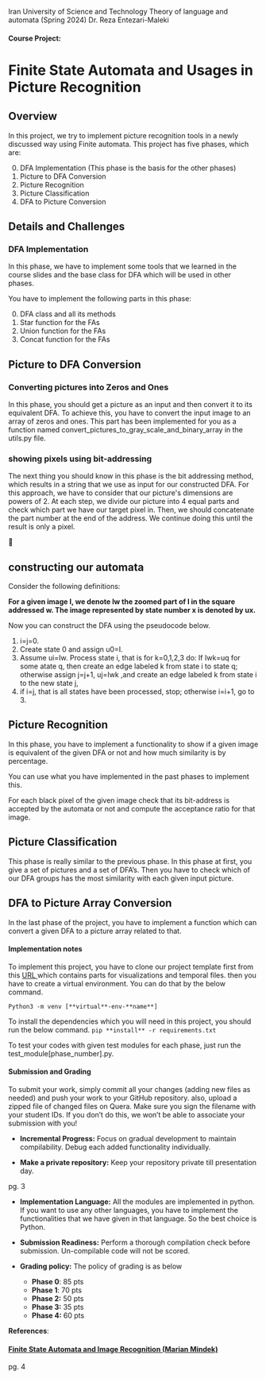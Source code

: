 ﻿Iran University of Science and Technology Theory of language and automata (Spring 2024) Dr. Reza Entezari-Maleki


#### **Course Project:**

# **Finite State Automata and Usages in Picture Recognition**


## **Overview**

In this project, we try to implement picture recognition tools in a newly discussed way using Finite automata. This project has five phases, which are:

0. DFA Implementation (This phase is the basis for the other phases)
0. Picture to DFA Conversion
0. Picture Recognition
0. Picture Classification
0. DFA to Picture Conversion


## **Details and Challenges**
### **DFA Implementation**

In this phase, we have to implement some tools that we learned in the course slides and the base class for DFA which will be used in other phases.

You have to implement the following parts in this phase:

0. DFA class and all its methods
0. Star function for the FAs
0. Union function for the FAs
0. Concat function for the FAs





## **Picture to DFA Conversion**

### **Converting pictures into Zeros and Ones**

In this phase, you should get a picture as an input and then convert it to its equivalent DFA. To achieve this, you have to convert the input image to an array of zeros and ones. This part has been implemented for you as a function named convert\_pictures\_to\_gray\_scale\_and\_binary\_array in the utils.py file.


### **showing pixels using bit-addressing**
The next thing you should know in this phase is the bit addressing method, which results in a string that we use as input for our constructed DFA. For this approach, we have to consider that our picture's dimensions are powers of 2. At each step, we divide our picture into 4 equal parts and check which part we have our target pixel in. Then, we should concatenate the part number at the end of the address. We continue doing this until the result is only a pixel.





## **constructing our automata**
Consider the following definitions:

**For a given image I, we denote Iw the zoomed part of I in the square addressed w. The image represented by state number x is denoted by ux.**

Now you can construct the DFA using the pseudocode below.

1. i=j=0.
2. Create state 0 and assign u0=I.
3. Assume ui=Iw. Process state i, that is for k=0,1,2,3 do:
If Iwk=uq for some atate q, then create an edge labeled k from state i to state q; otherwise assign j=j+1, uj=Iwk ,and create an edge labeled k from state i to the new state j,
4. if i=j, that is all states have been processed, stop; otherwise i=i+1, go to 3.

## **Picture Recognition**

In this phase, you have to implement a functionality to show if a given image is equivalent of the given DFA or not and how much similarity is by percentage.

You can use what you have implemented in the past phases to implement this.

For each black pixel of the given image check that its bit-address is accepted by the automata or not and compute the acceptance ratio for that image.





## **Picture Classification**

This phase is really similar to the previous phase. In this phase at first, you give a set of pictures and a set of DFA’s. Then you have to check which of our DFA groups has the most similarity with each given input picture.



## **DFA to Picture Array Conversion**

In the last phase of the project, you have to implement a function which can convert a given DFA to a picture array related to that.


#### **Implementation notes**

To implement this project, you have to clone our project template first from this [URL ](https://github.com/TLAproject4022/project-template)which contains parts for visualizations and temporal files. then you have to create a virtual environment. You can do that by the below command.

```Python3 -m venv [**virtual**-env-**name**]```

To install the dependencies which you will need in this project, you should run the below command.
```pip **install** -r requirements.txt```

To test your codes with given test modules for each phase, just run the test\_module[phase\_number].py.

#### **Submission and Grading**
To submit your work, simply commit all your changes (adding new files as needed) and push your work to your GitHub repository. also, upload a zipped file of changed files on Quera. Make sure you sign the filename with your student IDs. If you don’t do this, we won’t be able to associate your submission with you!

- **Incremental Progress:** Focus on gradual development to maintain compilability. Debug each added functionality individually.


- **Make a private repository:** Keep your repository private till presentation day.

pg. 3

- **Implementation Language:** All the modules are implemented in python. If you want to use any other languages, you have to implement the functionalities that we have given in that language. So the best choice is Python.

- **Submission Readiness:** Perform a thorough compilation check before submission. Un-compilable code will not be scored.

- **Grading policy:** The policy of grading is as below
  - **Phase 0**: 85 pts
  - **Phase 1**: 70 pts
  - **Phase 2:** 50 pts
  - **Phase 3:** 35 pts
  - **Phase 4:** 60 pts



**References**:

#### [Finite State Automata and Image Recognition (Marian Mindek)](https://ceur-ws.org/Vol-98/paper13.pdf)





































pg. 4

